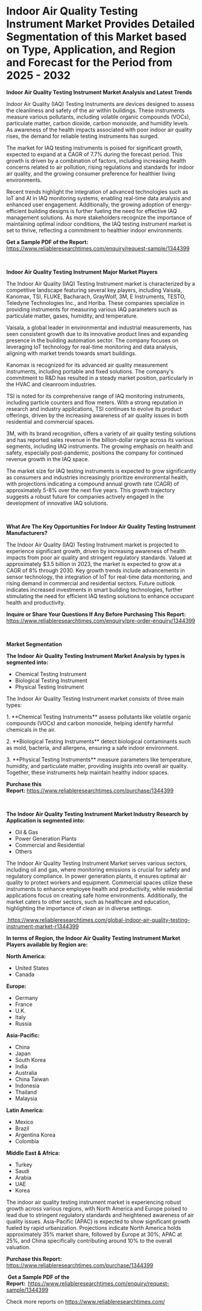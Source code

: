<p><h1>Indoor Air Quality Testing Instrument Market Provides Detailed Segmentation of this Market based on Type, Application, and Region and Forecast for the Period from 2025 - 2032</h1></p><p><strong>Indoor Air Quality Testing Instrument Market Analysis and Latest Trends</strong></p>
<p><p>Indoor Air Quality (IAQ) Testing Instruments are devices designed to assess the cleanliness and safety of the air within buildings. These instruments measure various pollutants, including volatile organic compounds (VOCs), particulate matter, carbon dioxide, carbon monoxide, and humidity levels. As awareness of the health impacts associated with poor indoor air quality rises, the demand for reliable testing instruments has surged.</p><p>The market for IAQ testing instruments is poised for significant growth, expected to expand at a CAGR of 7.7% during the forecast period. This growth is driven by a combination of factors, including increasing health concerns related to air pollution, rising regulations and standards for indoor air quality, and the growing consumer preference for healthier living environments. </p><p>Recent trends highlight the integration of advanced technologies such as IoT and AI in IAQ monitoring systems, enabling real-time data analysis and enhanced user engagement. Additionally, the growing adoption of energy-efficient building designs is further fueling the need for effective IAQ management solutions. As more stakeholders recognize the importance of maintaining optimal indoor conditions, the IAQ testing instrument market is set to thrive, reflecting a commitment to healthier indoor environments.</p></p>
<p><strong>Get a Sample PDF of the Report:&nbsp;</strong> <a href="https://www.reliableresearchtimes.com/enquiry/request-sample/1344399?utm_campaign=2464&utm_medium=2&utm_source=Github&utm_content=ia&utm_term=24032025&utm_id=indoor-air-quality-testing-instrument">https://www.reliableresearchtimes.com/enquiry/request-sample/1344399</a></p>
<p>&nbsp;</p>
<p><strong>Indoor Air Quality Testing Instrument Major Market Players</strong></p>
<p><p>The Indoor Air Quality (IAQ) Testing Instrument market is characterized by a competitive landscape featuring several key players, including Vaisala, Kanomax, TSI, FLUKE, Bacharach, GrayWolf, 3M, E Instruments, TESTO, Teledyne Technologies Inc., and Horiba. These companies specialize in providing instruments for measuring various IAQ parameters such as particulate matter, gases, humidity, and temperature.</p><p>Vaisala, a global leader in environmental and industrial measurements, has seen consistent growth due to its innovative product lines and expanding presence in the building automation sector. The company focuses on leveraging IoT technology for real-time monitoring and data analysis, aligning with market trends towards smart buildings.</p><p>Kanomax is recognized for its advanced air quality measurement instruments, including portable and fixed solutions. The company's commitment to R&D has resulted in a steady market position, particularly in the HVAC and cleanroom industries.</p><p>TSI is noted for its comprehensive range of IAQ monitoring instruments, including particle counters and flow meters. With a strong reputation in research and industry applications, TSI continues to evolve its product offerings, driven by the increasing awareness of air quality issues in both residential and commercial spaces.</p><p>3M, with its brand recognition, offers a variety of air quality testing solutions and has reported sales revenue in the billion-dollar range across its various segments, including IAQ instruments. The growing emphasis on health and safety, especially post-pandemic, positions the company for continued revenue growth in the IAQ space.</p><p>The market size for IAQ testing instruments is expected to grow significantly as consumers and industries increasingly prioritize environmental health, with projections indicating a compound annual growth rate (CAGR) of approximately 5-8% over the next five years. This growth trajectory suggests a robust future for companies actively engaged in the development of innovative IAQ solutions.</p></p>
<p>&nbsp;</p>
<p><strong>What Are The Key Opportunities For Indoor Air Quality Testing Instrument Manufacturers?</strong></p>
<p><p>The Indoor Air Quality (IAQ) Testing Instrument market is projected to experience significant growth, driven by increasing awareness of health impacts from poor air quality and stringent regulatory standards. Valued at approximately $3.5 billion in 2023, the market is expected to grow at a CAGR of 8% through 2030. Key growth trends include advancements in sensor technology, the integration of IoT for real-time data monitoring, and rising demand in commercial and residential sectors. Future outlook indicates increased investments in smart building technologies, further stimulating the need for efficient IAQ testing solutions to enhance occupant health and productivity.</p></p>
<p><strong>Inquire or Share Your Questions If Any Before Purchasing This Report:</strong> <a href="https://www.reliableresearchtimes.com/enquiry/pre-order-enquiry/1344399?utm_campaign=2464&utm_medium=2&utm_source=Github&utm_content=ia&utm_term=24032025&utm_id=indoor-air-quality-testing-instrument">https://www.reliableresearchtimes.com/enquiry/pre-order-enquiry/1344399</a></p>
<p>&nbsp;</p>
<p><strong>Market Segmentation</strong></p>
<p><strong>The Indoor Air Quality Testing Instrument Market Analysis by types is segmented into:</strong></p>
<p><ul><li>Chemical Testing Instrument</li><li>Biological Testing Instrument</li><li>Physical Testing Instrument</li></ul></p>
<p><p>The Indoor Air Quality Testing Instrument market consists of three main types: </p><p>1. **Chemical Testing Instruments** assess pollutants like volatile organic compounds (VOCs) and carbon monoxide, helping identify harmful chemicals in the air.</p><p>  </p><p>2. **Biological Testing Instruments** detect biological contaminants such as mold, bacteria, and allergens, ensuring a safe indoor environment. </p><p>  </p><p>3. **Physical Testing Instruments** measure parameters like temperature, humidity, and particulate matter, providing insights into overall air quality. Together, these instruments help maintain healthy indoor spaces.</p></p>
<p><strong>Purchase this Report:&nbsp;</strong><a href="https://www.reliableresearchtimes.com/purchase/1344399?utm_campaign=2464&utm_medium=2&utm_source=Github&utm_content=ia&utm_term=24032025&utm_id=indoor-air-quality-testing-instrument">https://www.reliableresearchtimes.com/purchase/1344399</a></p>
<p>&nbsp;</p>
<p><strong>The Indoor Air Quality Testing Instrument Market Industry Research by Application is segmented into:</strong></p>
<p><ul><li>Oil & Gas</li><li>Power Generation Plants</li><li>Commercial and Residential</li><li>Others</li></ul></p>
<p><p>The Indoor Air Quality Testing Instrument Market serves various sectors, including oil and gas, where monitoring emissions is crucial for safety and regulatory compliance. In power generation plants, it ensures optimal air quality to protect workers and equipment. Commercial spaces utilize these instruments to enhance employee health and productivity, while residential applications focus on creating safe home environments. Additionally, the market caters to other sectors, such as healthcare and education, highlighting the importance of clean air in diverse settings.</p></p>
<p><a href="https://www.reliableresearchtimes.com/global-indoor-air-quality-testing-instrument-market-r1344399?utm_campaign=2464&utm_medium=2&utm_source=Github&utm_content=ia&utm_term=24032025&utm_id=indoor-air-quality-testing-instrument">&nbsp;https://www.reliableresearchtimes.com/global-indoor-air-quality-testing-instrument-market-r1344399</a></p>
<p><strong>In terms of Region, the Indoor Air Quality Testing Instrument Market Players available by Region are:</strong></p>
<p>
    <p> <strong> North America: </strong>
        <ul>
            <li>United States</li>
            <li>Canada</li>
        </ul>
        </p> 
    <p> <strong> Europe: </strong>
        <ul>
            <li>Germany</li>
            <li>France</li>
            <li>U.K.</li>
            <li>Italy</li>
            <li>Russia</li>
        </ul>
        </p> 
    <p> <strong> Asia-Pacific: </strong>
        <ul>
            <li>China</li>
            <li>Japan</li>
            <li>South Korea</li>
            <li>India</li>
            <li>Australia</li>
            <li>China Taiwan</li>
            <li>Indonesia</li>
            <li>Thailand</li>
            <li>Malaysia</li>
        </ul>
        </p> 
    <p> <strong> Latin America: </strong>
        <ul>
            <li>Mexico</li>
            <li>Brazil</li>
            <li>Argentina Korea</li>
            <li>Colombia</li>
        </ul>
        </p> 
    <p> <strong> Middle East & Africa: </strong>
        <ul>
            <li>Turkey</li>
            <li>Saudi</li>
            <li>Arabia</li>
            <li>UAE</li>
            <li>Korea</li>
        </ul>
    </p>
    </p>
<p><p>The indoor air quality testing instrument market is experiencing robust growth across various regions, with North America and Europe poised to lead due to stringent regulatory standards and heightened awareness of air quality issues. Asia-Pacific (APAC) is expected to show significant growth fueled by rapid urbanization. Projections indicate North America holds approximately 35% market share, followed by Europe at 30%, APAC at 25%, and China specifically contributing around 10% to the overall valuation.</p></p>
<p><strong>Purchase this Report: </strong><a href="https://www.reliableresearchtimes.com/purchase/1344399?utm_campaign=2464&utm_medium=2&utm_source=Github&utm_content=ia&utm_term=24032025&utm_id=indoor-air-quality-testing-instrument">https://www.reliableresearchtimes.com/purchase/1344399</a></p>
<p>&nbsp;<strong>Get a Sample PDF of the Report:&nbsp;&nbsp;</strong><a href="https://www.reliableresearchtimes.com/enquiry/request-sample/1344399?utm_campaign=2464&utm_medium=2&utm_source=Github&utm_content=ia&utm_term=24032025&utm_id=indoor-air-quality-testing-instrument">https://www.reliableresearchtimes.com/enquiry/request-sample/1344399</a></p>
<p><strong></strong></p>
<p>Check more reports on <a href="https://www.reliableresearchtimes.com/?utm_campaign=2464&utm_medium=2&utm_source=Github&utm_content=ia&utm_term=24032025&utm_id=indoor-air-quality-testing-instrument">https://www.reliableresearchtimes.com/</a></p>